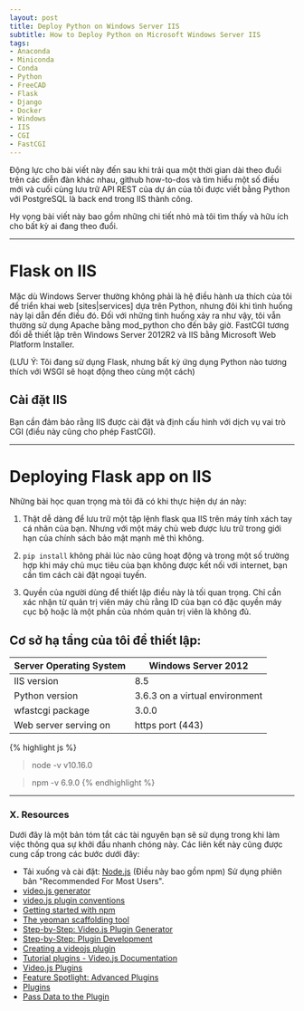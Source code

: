 ```yaml
---
layout: post
title: Deploy Python on Windows Server IIS
subtitle: How to Deploy Python on Microsoft Windows Server IIS
tags:
- Anaconda
- Miniconda
- Conda
- Python
- FreeCAD
- Flask
- Django
- Docker
- Windows
- IIS
- CGI
- FastCGI
---
```


Động lực cho bài viết này đến sau khi trải qua một thời gian dài theo đuổi trên các diễn đàn khác nhau, github how-to-dos và tìm hiểu một số điều mới và cuối cùng lưu trữ API REST của dự án của tôi được viết bằng Python với PostgreSQL là back end trong IIS thành công.

Hy vọng bài viết này bao gồm những chi tiết nhỏ mà tôi tìm thấy và hữu ích cho bất kỳ ai đang theo đuổi.

-----

# Flask on IIS

Mặc dù Windows Server thường không phải là hệ điều hành ưa thích của tôi để triển khai web [sites|services] dựa trên Python, nhưng đôi khi tình huống này lại dẫn đến điều đó. Đối với những tình huống xảy ra như vậy, tôi vẫn thường sử dụng Apache bằng mod_python cho đến bây giờ. FastCGI tương đối dễ thiết lập trên Windows Server 2012R2 và IIS bằng Microsoft Web Platform Installer.

(LƯU Ý: Tôi đang sử dụng Flask, nhưng bất kỳ ứng dụng Python nào tương thích với WSGI sẽ hoạt động theo cùng một cách)

## Cài đặt IIS

Bạn cần đảm bảo rằng IIS được cài đặt và định cấu hình với dịch vụ vai trò CGI (điều này cũng cho phép FastCGI).




-----

# Deploying Flask app on IIS

Những bài học quan trọng mà tôi đã có khi thực hiện dự án này:

1. Thật dễ dàng để lưu trữ một tập lệnh flask qua IIS trên máy tính xách tay cá nhân của bạn. Nhưng với một máy chủ web được lưu trữ trong giới hạn của chính sách bảo mật mạnh mẽ thì không.

2. `pip install` không phải lúc nào cũng hoạt động và trong một số trường hợp khi máy chủ mục tiêu của bạn không được kết nối với internet, bạn cần tìm cách cài đặt ngoại tuyến.

3. Quyền của người dùng để thiết lập điều này là tối quan trọng. Chỉ cần xác nhận từ quản trị viên máy chủ rằng ID của bạn có đặc quyền máy cục bộ hoặc là một phần của nhóm quản trị viên là không đủ.

## Cơ sở hạ tầng của tôi để thiết lập:

| Server Operating System | Windows Server 2012              |
|-------------------------|----------------------------------|
| IIS version             | 8.5                              |
| Python version          | 3.6.3 on a virtual environment   |
| wfastcgi package        | 3.0.0                            |
| Web server serving on   | https port (443)                 |


{% highlight js %}
> node -v
v10.16.0

> npm -v
6.9.0
{% endhighlight %}




-----
### X. Resources
Dưới đây là một bản tóm tắt các tài nguyên bạn sẽ sử dụng trong khi làm việc thông qua sự khởi đầu nhanh chóng này. Các liên kết này cũng được cung cấp trong các bước dưới đây:
- Tải xuống và cài đặt: [Node.js](https://nodejs.org) (Điều này bao gồm npm) Sử dụng phiên bản "Recommended For Most Users".
- [video.js generator](https://github.com/videojs/generator-videojs-plugin)
- [video.js plugin conventions](https://github.com/videojs/generator-videojs-plugin/blob/master/docs/conventions.md)
- [Getting started with npm](https://docs.npmjs.com)
- [The yeoman scaffolding tool](https://yeoman.io)
- [Step-by-Step: Video.js Plugin Generator](https://support.brightcove.com/step-step-videojs-plugin-generator)
- [Step-by-Step: Plugin Development](https://support.brightcove.com/step-step-plugin-development)
- [Creating a videojs plugin](https://rants.broonix.ca/creating-a-videojs-plugin)
- [Tutorial plugins - Video.js Documentation](https://docs.videojs.com/tutorial-plugins.html)
- [Video.js Plugins](https://github.com/videojs/Video.js/blob/master/docs/guides/plugins.md)
- [Feature Spotlight: Advanced Plugins](https://blog.videojs.com/feature-spotlight-advanced-plugins/)
- [Plugins](https://docs.videojs.com/docs/guides/plugins.html)
- [Pass Data to the Plugin](https://support.brightcove.com/pass-data-plugin)

